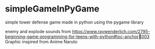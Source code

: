 # simpleGameInPyGame
simple tower defense game made in python using the pygame library

enemy and explode sounds from https://www.raywenderlich.com/2795-beginning-game-programming-for-teens-with-python#toc-anchor003
Graphic inspired from Anime Naruto
